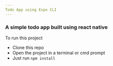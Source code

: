 ```yaml
---
Todo App using Expo CLI
---
```


### A simple todo app built using react native

<p>To run this project</p>
<ul>
<li>Clone this repo</li>
<li>Open the project in a terminal or cmd prompt</li>
<li>Just run <code>npm install</code></li>
</ul>

